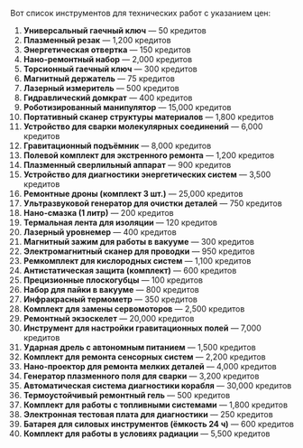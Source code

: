 Вот список инструментов для технических работ с указанием цен:

1. **Универсальный гаечный ключ** — 50 кредитов
2. **Плазменный резак** — 1,200 кредитов
3. **Энергетическая отвертка** — 150 кредитов
4. **Нано-ремонтный набор** — 2,000 кредитов
5. **Торсионный гаечный ключ** — 300 кредитов
6. **Магнитный держатель** — 75 кредитов
7. **Лазерный измеритель** — 500 кредитов
8. **Гидравлический домкрат** — 400 кредитов
9. **Роботизированный манипулятор** — 15,000 кредитов
10. **Портативный сканер структуры материалов** — 1,800 кредитов
11. **Устройство для сварки молекулярных соединений** — 6,000 кредитов
12. **Гравитационный подъёмник** — 8,000 кредитов
13. **Полевой комплект для экстренного ремонта** — 1,200 кредитов
14. **Плазменный сверлильный аппарат** — 900 кредитов
15. **Устройство для диагностики энергетических систем** — 3,500 кредитов
16. **Ремонтные дроны (комплект 3 шт.)** — 25,000 кредитов
17. **Ультразвуковой генератор для очистки деталей** — 750 кредитов
18. **Нано-смазка (1 литр)** — 200 кредитов
19. **Термальная лента для изоляции** — 120 кредитов
20. **Лазерный уровнемер** — 400 кредитов
21. **Магнитный зажим для работы в вакууме** — 300 кредитов
22. **Электромагнитный сканер для проводки** — 950 кредитов
23. **Ремкомплект для кислородных систем** — 1,100 кредитов
24. **Антистатическая защита (комплект)** — 600 кредитов
25. **Прецизионные плоскогубцы** — 100 кредитов
26. **Набор для пайки в вакууме** — 800 кредитов
27. **Инфракрасный термометр** — 350 кредитов
28. **Комплект для замены сервомоторов** — 2,500 кредитов
29. **Ремонтный экзоскелет** — 20,000 кредитов
30. **Инструмент для настройки гравитационных полей** — 7,000 кредитов
31. **Ударная дрель с автономным питанием** — 1,500 кредитов
32. **Комплект для ремонта сенсорных систем** — 2,200 кредитов
33. **Нано-проектор для ремонта мелких деталей** — 4,000 кредитов
34. **Генератор плазменного поля для сварки** — 3,200 кредитов
35. **Автоматическая система диагностики корабля** — 30,000 кредитов
36. **Термоустойчивый ремонтный гель** — 500 кредитов
37. **Комплект для работы с топливными системами** — 1,800 кредитов
38. **Электронная тестовая плата для диагностики** — 250 кредитов
39. **Батарея для силовых инструментов (ёмкость 24 ч)** — 600 кредитов
40. **Комплект для работы в условиях радиации** — 5,500 кредитов
